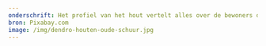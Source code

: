 ```yaml
---
onderschrift: Het profiel van het hout vertelt alles over de bewoners die hier eens woonden.
bron: Pixabay.com
image: /img/dendro-houten-oude-schuur.jpg
---
```

